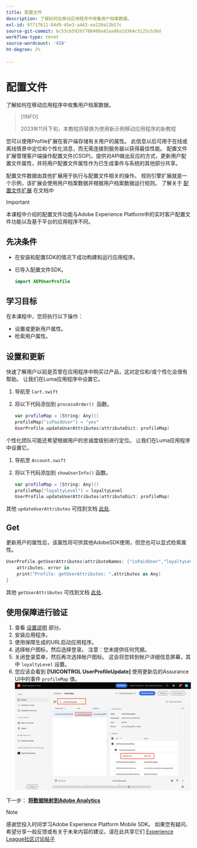 ```yaml
---
title: 配置文件
description: 了解如何在移动应用程序中收集用户档案数据。
exl-id: 97717611-04d9-45e3-a443-ea220a13b57c
source-git-commit: bc53cb5926f708408a42aa98a1d364c5125cb36d
workflow-type: tm+mt
source-wordcount: '458'
ht-degree: 2%

---
```


# 配置文件

了解如何在移动应用程序中收集用户档案数据。

>[!INFO]
>
> 2023年11月下旬，本教程将替换为使用新示例移动应用程序的新教程

您可以使用Profile扩展在客户端存储有关用户的属性。 此信息以后可用于在线或离线情景中定位和个性化消息，而无需连接到服务器以获得最佳性能。 配置文件扩展管理客户端操作配置文件(CSOP)，提供对API做出反应的方式，更新用户配置文件属性，并将用户配置文件属性作为已生成事件与系统的其他部分共享。

配置文件数据由其他扩展用于执行与配置文件相关的操作。 规则引擎扩展就是一个示例，该扩展会使用用户档案数据并根据用户档案数据运行规则。 了解关于 [配置文件扩展](https://developer.adobe.com/client-sdks/documentation/profile/) 在文档中

>[!IMPORTANT]
>
>本课程中介绍的配置文件功能与Adobe Experience Platform中的实时客户配置文件功能以及基于平台的应用程序不同。


## 先决条件

* 在安装和配置SDK的情况下成功构建和运行应用程序。
* 已导入配置文件SDK。

  ```swift
  import AEPUserProfile
  ```

## 学习目标

在本课程中，您将执行以下操作：

* 设置或更新用户属性。
* 检索用户属性。


## 设置和更新

快速了解用户以前是否曾在应用程序中购买过产品，这对定位和/或个性化会很有帮助。 让我们在Luma应用程序中设置它。

1. 导航至 `Cart.swift`

1. 将以下代码添加到 `processOrder() `函数。

   ```swift
   var profileMap = [String: Any]()
   profileMap["isPaidUser"] = "yes"
   UserProfile.updateUserAttributes(attributeDict: profileMap)
   ```

个性化团队可能还希望根据用户的忠诚度级别进行定位。 让我们在Luma应用程序中设置它。

1. 导航至 `Account.swift`

1. 将以下代码添加到 `showUserInfo()` 函数。

   ```swift
   var profileMap = [String: Any]()
   profileMap["loyaltyLevel"] = loyaltyLevel
   UserProfile.updateUserAttributes(attributeDict: profileMap)
   ```

其他 `updateUserAttributes` 可找到文档 [此处](https://developer.adobe.com/client-sdks/documentation/profile/api-reference/#updateuserattribute).

## Get

更新用户的属性后，该属性将可供其他AdobeSDK使用，但您也可以显式检索属性。

```swift
UserProfile.getUserAttributes(attributeNames: ["isPaidUser","loyaltyLevel"]){
    attributes, error in
    print("Profile: getUserAttributes: ",attributes as Any)
}
```

其他 `getUserAttributes` 可找到文档 [此处](https://developer.adobe.com/client-sdks/documentation/profile/api-reference/#getuserattributes).

## 使用保障进行验证

1. 查看 [设置说明](assurance.md) 部分。
1. 安装应用程序。
1. 使用保障生成的URL启动应用程序。
1. 选择帐户图标，然后选择登录。 注意：您未提供任何凭据。
1. 关闭登录菜单，然后再次选择帐户图标。 这会将您转到帐户详细信息屏幕，其中 `loyaltyLevel` 设置。
1. 您应该会看到 **[!UICONTROL UserProfileUpdate]** 使用更新后的Assurance UI中的事件 `profileMap` 值。
   ![验证配置文件](assets/mobile-profile-validate.png)

下一步： **[将数据映射到Adobe Analytics](analytics.md)**

>[!NOTE]
>
>感谢您投入时间学习Adobe Experience Platform Mobile SDK。 如果您有疑问、希望分享一般反馈或有关于未来内容的建议，请在此共享它们 [Experience League社区讨论帖子](https://experienceleaguecommunities.adobe.com/t5/adobe-experience-platform-data/tutorial-discussion-implement-adobe-experience-cloud-in-mobile/td-p/443796)